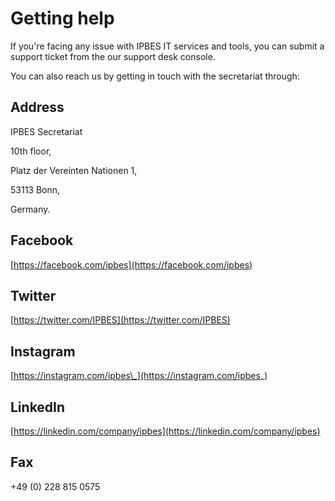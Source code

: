 # Getting help

If you're facing any issue with IPBES IT services and tools, you can submit a support ticket from the our support desk console.

You can also reach us by getting in touch with the secretariat through:

## Address

IPBES Secretariat

10th floor,

Platz der Vereinten Nationen 1,

53113 Bonn,

Germany.

## Facebook

[https://facebook.com/ipbes](https://facebook.com/ipbes)

## Twitter

[https://twitter.com/IPBES](https://twitter.com/IPBES)

## Instagram

[https://instagram.com/ipbes\_](https://instagram.com/ipbes_)

## LinkedIn

[https://linkedin.com/company/ipbes](https://linkedin.com/company/ipbes)

## Fax

+49 \(0\) 228 815 0575

